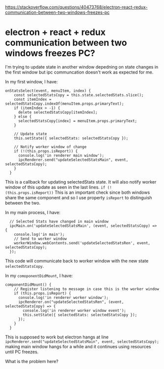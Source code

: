 <a href="https://stackoverflow.com/questions/40473768/electron-react-redux-communication-between-two-windows-freezes-pc">https://stackoverflow.com/questions/40473768/electron-react-redux-communication-between-two-windows-freezes-pc</a><div id="articleHeader"><h1>electron + react + redux communication between two windows freezes PC?</h1></div>

<p>I'm trying to update state in another window depedning on state changes in the first window but ipc communcation doesn't work as expected for me.</p>

<p>In my first window, I have:</p>

<pre><code>onStatsSelect(event, menuItem, index) {
    const selectedStatsCopy = this.state.selectedStats.slice();
    const itemIndex = selectedStatsCopy.indexOf(menuItem.props.primaryText);
    if (itemIndex &gt; -1) {
      delete selectedStatsCopy[itemIndex];
    } else {
      selectedStatsCopy[index] = menuItem.props.primaryText;
    }

    // Update state
    this.setState({ selectedStats: selectedStatsCopy });

    // Notify worker window of change
    if (!(this.props.isReport)) {
      console.log('in renderer main window');
      ipcRenderer.send("updateSelectedStatsMain", event, selectedStatsCopy);
    }
  }
</code></pre>

<p>This is a callback for updating selectedStats state. It will also notify worker window of this update as seen in the last lines. <code>if (!(this.props.isReport))</code> This is an important check since both windows share the same component and so I use property <code>isReport</code> to distinguish between the two.</p>

<p>In my main process, I have: </p>

<pre><code>  // Selected Stats have changed in main window
  ipcMain.on('updateSelectedStatsMain', (event, selectedStatsCopy) =&gt; {
    console.log('in main');
    // Send to worker window
    workerWindow.webContents.send('updateSelectedStatsRen', event, selectedStatsCopy);
  });
</code></pre>

<p>This code will communicate back to worker window with the new state <code>selectedStatsCopy</code>. </p>

<p>In my <code>comoponentDidMount</code>, I have:</p>

<pre><code>componentDidMount() {
    // Register listening to message in case this is the worker window
    if (this.props.isReport) {
      console.log('in renderer worker window');
      ipcRenderer.on("updateSelectedStatsRen", (event, selectedStatsCopy) =&gt; {
        console.log('in renderer worker window event');
        this.setState({ selectedStats: selectedStatsCopy });
      });
    }
  }
</code></pre>

<p>This is supposed to work but electron hangs at line <code>ipcRenderer.send("updateSelectedStatsMain", event, selectedStatsCopy);</code> making main window hangs for a while and it continues using resources until PC freezes. </p>

<p>What is the problem here? </p>
    